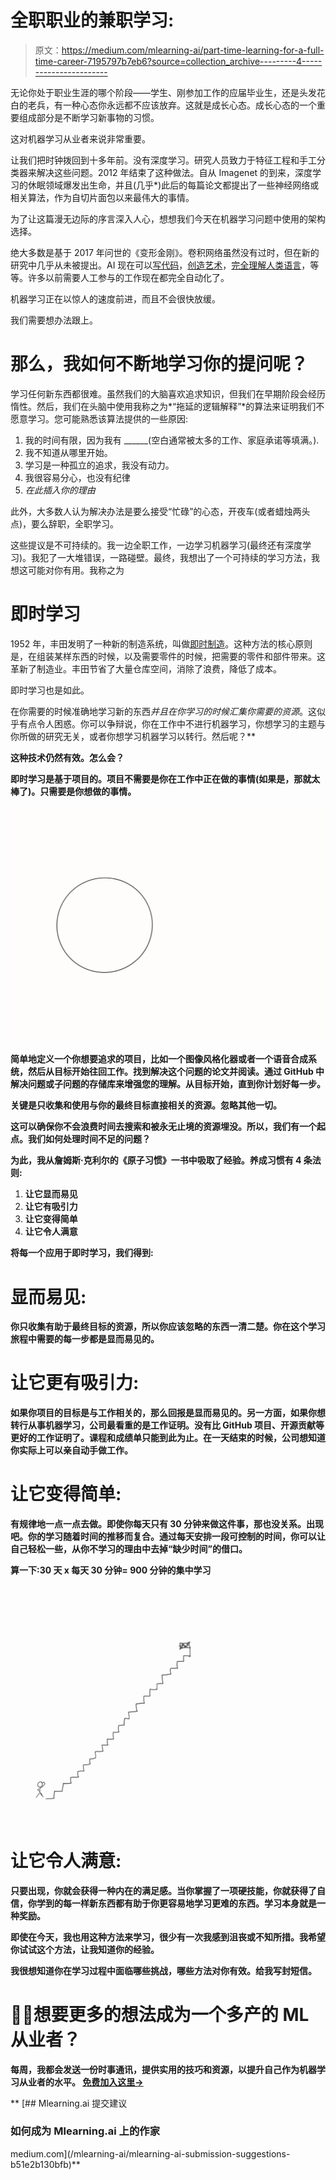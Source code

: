 # 全职职业的兼职学习:

> 原文：<https://medium.com/mlearning-ai/part-time-learning-for-a-full-time-career-7195797b7eb6?source=collection_archive---------4----------------------->

无论你处于职业生涯的哪个阶段——学生、刚参加工作的应届毕业生，还是头发花白的老兵，有一种心态你永远都不应该放弃。这就是成长心态。成长心态的一个重要组成部分是不断学习新事物的习惯。

这对机器学习从业者来说非常重要。

让我们把时钟拨回到十多年前。没有深度学习。研究人员致力于特征工程和手工分类器来解决这些问题。2012 年结束了这种做法。自从 Imagenet 的到来，深度学习的休眠领域爆发出生命，并且(几乎*)此后的每篇论文都提出了一些神经网络或相关算法，作为自切片面包以来最伟大的事情。

为了让这篇漫无边际的序言深入人心，想想我们今天在机器学习问题中使用的架构选择。

绝大多数是基于 2017 年问世的《变形金刚》。卷积网络虽然没有过时，但在新的研究中几乎从未被提出。AI 现在可以[写代码](https://github.com/features/copilot/)，[创造艺术](https://openai.com/dall-e-2/)，[完全理解人类语言](https://openai.com/blog/whisper/)，等等。许多以前需要人工参与的工作现在都完全自动化了。

机器学习正在以惊人的速度前进，而且不会很快放缓。

我们需要想办法跟上。

# 那么，我如何不断地学习你的提问呢？

学习任何新东西都很难。虽然我们的大脑喜欢追求知识，但我们在早期阶段会经历惰性。然后，我们在头脑中使用我称之为*“拖延的逻辑解释”*的算法来证明我们不愿意学习。您可能熟悉该算法提供的一些原因:

1.  我的时间有限，因为我有 ______(空白通常被太多的工作、家庭承诺等填满。).
2.  我不知道从哪里开始。
3.  学习是一种孤立的追求，我没有动力。
4.  我很容易分心，也没有纪律
5.  *在此插入你的理由*

此外，大多数人认为解决办法是要么接受“忙碌”的心态，开夜车(或者蜡烛两头点)，要么辞职，全职学习。

这些提议是不可持续的。我一边全职工作，一边学习机器学习(最终还有深度学习)。我犯了一大堆错误，一路碰壁。最终，我想出了一个可持续的学习方法，我想这可能对你有用。我称之为

# 即时学习

1952 年，丰田发明了一种新的制造系统，叫做[即时制造](https://mag.toyota.co.uk/just-in-time/)。这种方法的核心原则是，在组装某样东西的时候，以及需要零件的时候，把需要的零件和部件带来。这革新了制造业。丰田节省了大量仓库空间，消除了浪费，降低了成本。

即时学习也是如此。

在你需要的时候准确地学习新的东西*并且在你学习的时候汇集你需要的资源*。这似乎有点令人困惑。你可以争辩说，你在工作中不进行机器学习，你想学习的主题与你所做的研究无关，或者你想学习机器学习以转行。然后呢？**

**这种技术仍然有效。怎么会？**

**即时学习是基于项目的。项目不需要是你在工作中正在做的事情(如果是，那就太棒了)。只需要是你想做的事情。**

**![](img/1fd1736d55a67ac0fa83cc782fdc3695.png)**

**简单地定义一个你想要追求的项目，比如一个图像风格化器或者一个语音合成系统，然后从目标开始往回工作。找到解决这个问题的论文并阅读。通过 GitHub 中解决问题或子问题的存储库来增强您的理解。从目标开始，直到你计划好每一步。**

**关键是只收集和使用与你的最终目标直接相关的资源。忽略其他一切。**

**这可以确保你不会浪费时间去搜索和被永无止境的资源埋没。所以，我们有一个起点。我们如何处理时间不足的问题？**

**为此，我从詹姆斯·克利尔的《原子习惯》一书中吸取了经验。养成习惯有 4 条法则:**

1.  **让它显而易见**
2.  **让它有吸引力**
3.  **让它变得简单**
4.  **让它令人满意**

**将每一个应用于即时学习，我们得到:**

# **显而易见:**

**你只收集有助于最终目标的资源，所以你应该忽略的东西一清二楚。你在这个学习旅程中需要的每一步都是显而易见的。**

# **让它更有吸引力:**

**如果你项目的目标是与工作相关的，那么回报是显而易见的。另一方面，如果你想转行从事机器学习，公司最看重的是工作证明。没有比 GitHub 项目、开源贡献等更好的工作证明了。课程和成绩单只能到此为止。在一天结束的时候，公司想知道你实际上可以亲自动手做工作。**

# **让它变得简单:**

**有规律地一点一点去做。即使你每天只有 30 分钟来做这件事，那也没关系。出现吧。你的学习随着时间的推移而复合。通过每天安排一段可控制的时间，你可以让自己轻松一些，从你不学习的理由中去掉“缺少时间”的借口。**

**算一下:30 天 x 每天 30 分钟= **900 分钟的集中学习****

**![](img/872df91e383db9689eff021c1621cccb.png)**

# **让它令人满意:**

**只要出现，你就会获得一种内在的满足感。当你掌握了一项硬技能，你就获得了自信，你学到的每一样新东西都有助于你更容易地学习更难的东西。学习本身就是一种奖励。**

**即使在今天，我也用这种方法来学习，很少有一次我感到沮丧或不知所措。我希望你试试这个方法，让我知道你的经验。**

**我很想知道你在学习过程中面临哪些挑战，哪些方法对你有效。给我写封短信。**

# **🤖💪想要更多的想法成为一个多产的 ML 从业者？**

**每周，我都会发送一份时事通讯，提供实用的技巧和资源，以提升自己作为机器学习从业者的水平。 [**免费加入这里→**](https://www.newsletter.artofsaience.com)**

**[](/mlearning-ai/mlearning-ai-submission-suggestions-b51e2b130bfb) [## Mlearning.ai 提交建议

### 如何成为 Mlearning.ai 上的作家

medium.com](/mlearning-ai/mlearning-ai-submission-suggestions-b51e2b130bfb)**